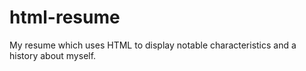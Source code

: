 # html-resume
My resume which uses HTML to display notable characteristics and a history about myself.
